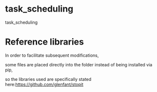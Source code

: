 # task_scheduling
task_scheduling


# Reference libraries

In order to facilitate subsequent modifications,

some files are placed directly into the folder instead of being installed via pip, 

so the libraries used are specifically stated here:https://github.com/glenfant/stopit